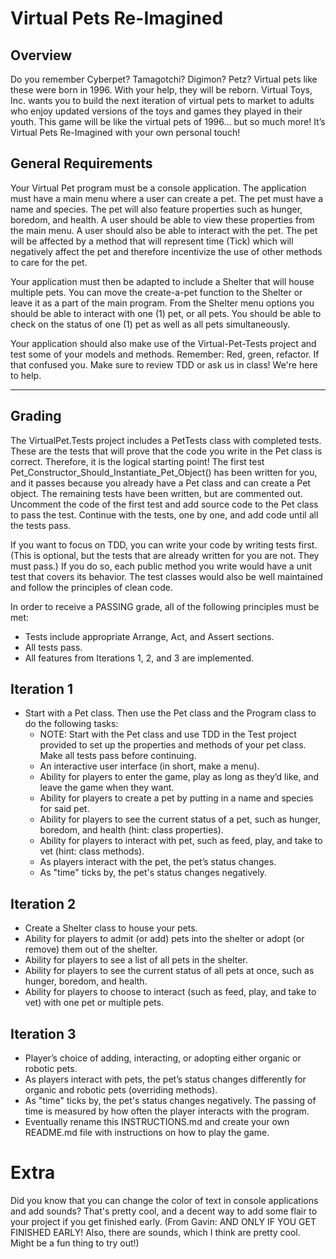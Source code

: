 ﻿# Virtual Pets Re-Imagined
## Overview
Do you remember Cyberpet? Tamagotchi? Digimon? Petz? Virtual pets like these were born in 1996. With your help, they will be reborn. Virtual Toys, Inc. wants you to build the next iteration of virtual pets to market to adults who enjoy updated versions of the toys and games they played in their youth.  This game will be like the virtual pets of 1996... but so much more! It’s Virtual Pets Re-Imagined with your own personal touch!

## General Requirements

Your Virtual Pet program must be a console application. The application must have a main menu where a user can create a pet. The pet must have a name and species. The pet will also feature properties such as hunger, boredom, and health. A user should be able to view these properties from the main menu. A user should also be able to interact with the pet. The pet will be affected by a method that will represent time (Tick) which will negatively affect the pet and therefore incentivize the use of other methods to care for the pet.

Your application must then be adapted to include a Shelter that will house multiple pets. You can move the create-a-pet function to the Shelter or leave it as a part of the main program. From the Shelter menu options you should be able to interact with one (1) pet, or all pets. You should be able to check on the status of one (1) pet as well as all pets simultaneously.

Your application should also make use of the Virtual-Pet-Tests project and test some of your models and methods. Remember: Red, green, refactor. If that confused you. Make sure to review TDD or ask us in class! We're here to help.


---- 

## Grading
The VirtualPet.Tests project includes a PetTests class with completed tests. These are the tests that will prove that the code you write in the Pet class is correct. Therefore, it is the logical starting point! The first test Pet_Constructor_Should_Instantiate_Pet_Object() has been written for you, and it passes because you already have a Pet class and can create a Pet object. The remaining tests have been written, but are commented out. Uncomment the code of the first test and add source code to the Pet class to pass the test. Continue with the tests, one by one, and add code until all the tests pass. 

If you want to focus on TDD, you can write your code by writing tests first. (This is optional, but the tests that are already written for you are not. They must pass.) If you do so, each public method you write would have a unit test that covers its behavior. The test classes would also be well maintained and follow the principles of clean code.   

In order to receive a PASSING grade, all of the following principles must be met:

- Tests include appropriate Arrange, Act, and Assert sections.
- All tests pass.
- All features from Iterations 1, 2, and 3 are implemented.

## Iteration 1

- Start with a Pet class. Then use the Pet class and the Program class to do the following tasks:
  - NOTE: Start with the Pet class and use TDD in the Test project provided to set up the properties and methods of your pet class. Make all tests pass before continuing. 
  - An interactive user interface (in short, make a menu).
  - Ability for players to enter the game, play as long as they’d like, and leave the game when they want.
  - Ability for players to create a pet by putting in a name and species for said pet.
  - Ability for players to see the current status of a pet, such as hunger, boredom, and health (hint: class properties).
  - Ability for players to interact with pet, such as feed, play, and take to vet (hint: class methods).
  - As players interact with the pet, the pet’s status changes.
  - As "time" ticks by, the pet's status changes negatively.

## Iteration 2

- Create a Shelter class to house your pets.
- Ability for players to admit (or add) pets into the shelter or adopt (or remove) them out of the shelter.
- Ability for players to see a list of all pets in the shelter.
- Ability for players to see the current status of all pets at once, such as hunger, boredom, and health.
- Ability for players to choose to interact (such as feed, play, and take to vet) with one pet or multiple pets.

## Iteration 3

- Player’s choice of adding, interacting, or adopting either organic or robotic pets.
- As players interact with pets, the pet’s status changes differently for organic and robotic pets (overriding methods).
- As "time" ticks by, the pet's status changes negatively. The passing of time is measured by how often the player interacts with the program.
- Eventually rename this INSTRUCTIONS.md and create your own README.md file with instructions on how to play the game.

# Extra
Did you know that you can change the color of text in console applications and add sounds? That's pretty cool, and a decent way to add some flair to your project if you get finished early. (From Gavin: AND ONLY IF YOU GET FINISHED EARLY! Also, there are sounds, which I think are pretty cool. Might be a fun thing to try out!)
